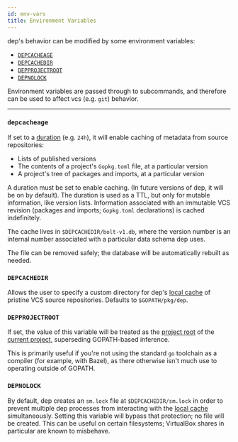 ```yaml
---
id: env-vars
title: Environment Variables
---
```


dep's behavior can be modified by some environment variables:

* [`DEPCACHEAGE`](#depcacheage)
* [`DEPCACHEDIR`](#depcachedir)
* [`DEPPROJECTROOT`](#depprojectroot)
* [`DEPNOLOCK`](#depnolock)

Environment variables are passed through to subcommands, and therefore can be used to affect vcs (e.g. `git`) behavior.

---

### `depcacheage`

If set to a [duration](https://golang.org/pkg/time/#ParseDuration) (e.g. `24h`), it will enable caching of metadata from source repositories: 

* Lists of published versions
* The contents of a project's `Gopkg.toml` file, at a particular version
* A project's tree of packages and imports, at a particular version

A duration must be set to enable caching. (In future versions of dep, it will be on by default). The duration is used as a TTL, but only for mutable information, like version lists. Information associated with an immutable VCS revision (packages and imports; `Gopkg.toml` declarations) is cached indefinitely.

The cache lives in `$DEPCACHEDIR/bolt-v1.db`, where the version number is an internal number associated with a particular data schema dep uses.

The file can be removed safely; the database will be automatically rebuilt as needed.

### `DEPCACHEDIR`

Allows the user to specify a custom directory for dep's [local cache](glossary.md#local-cache) of pristine VCS source repositories. Defaults to `$GOPATH/pkg/dep`.

### `DEPPROJECTROOT`

If set, the value of this variable will be treated as the [project root](glossary.md#project-root) of the [current project](glossary.md#current-project), superseding GOPATH-based inference.

This is primarily useful if you're not using the standard `go` toolchain as a compiler (for example, with Bazel), as there otherwise isn't much use to operating outside of GOPATH.

### `DEPNOLOCK`

By default, dep creates an `sm.lock` file at `$DEPCACHEDIR/sm.lock` in order to prevent multiple dep processes from interacting with the [local cache](glossary.md#local-cache) simultaneously. Setting this variable will bypass that protection; no file will be created. This can be useful on certain filesystems; VirtualBox shares in particular are known to misbehave.
